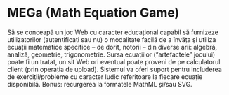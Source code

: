 # MEGa (Math Equation Game)
Să se conceapă un joc Web cu caracter educațional capabil să furnizeze utilizatorilor (autentificați sau nu) o modalitate facilă de a învăța și utiliza ecuații matematice specifice – de dorit, notorii – din diverse arii: algebră, analiză, geometrie, trigonometrie. Sursa ecuațiilor (“artefactele” jocului) poate fi un tratat, un sit Web ori eventual poate proveni de pe calculatorul client (prin operația de upload). Sistemul va oferi suport pentru includerea de exerciții/probleme cu caracter ludic referitoare la fiecare ecuație disponibilă. Bonus: recurgerea la formatele MathML și/sau SVG.
